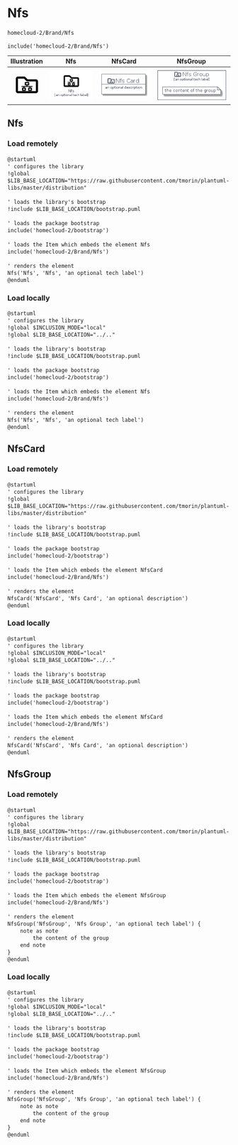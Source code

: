 # Nfs


```text
homecloud-2/Brand/Nfs
```

```text
include('homecloud-2/Brand/Nfs')
```



| Illustration | Nfs | NfsCard | NfsGroup |
| :---: | :---: | :---: | :---: |
| ![illustration for Illustration](../../homecloud-2/Brand/Nfs.png) | ![illustration for Nfs](../../homecloud-2/Brand/Nfs.Local.png) | ![illustration for NfsCard](../../homecloud-2/Brand/NfsCard.Local.png) | ![illustration for NfsGroup](../../homecloud-2/Brand/NfsGroup.Local.png) |




## Nfs

### Load remotely
```plantuml
@startuml
' configures the library
!global $LIB_BASE_LOCATION="https://raw.githubusercontent.com/tmorin/plantuml-libs/master/distribution"

' loads the library's bootstrap
!include $LIB_BASE_LOCATION/bootstrap.puml

' loads the package bootstrap
include('homecloud-2/bootstrap')

' loads the Item which embeds the element Nfs
include('homecloud-2/Brand/Nfs')

' renders the element
Nfs('Nfs', 'Nfs', 'an optional tech label')
@enduml
```

### Load locally
```plantuml
@startuml
' configures the library
!global $INCLUSION_MODE="local"
!global $LIB_BASE_LOCATION="../.."

' loads the library's bootstrap
!include $LIB_BASE_LOCATION/bootstrap.puml

' loads the package bootstrap
include('homecloud-2/bootstrap')

' loads the Item which embeds the element Nfs
include('homecloud-2/Brand/Nfs')

' renders the element
Nfs('Nfs', 'Nfs', 'an optional tech label')
@enduml
```

## NfsCard

### Load remotely
```plantuml
@startuml
' configures the library
!global $LIB_BASE_LOCATION="https://raw.githubusercontent.com/tmorin/plantuml-libs/master/distribution"

' loads the library's bootstrap
!include $LIB_BASE_LOCATION/bootstrap.puml

' loads the package bootstrap
include('homecloud-2/bootstrap')

' loads the Item which embeds the element NfsCard
include('homecloud-2/Brand/Nfs')

' renders the element
NfsCard('NfsCard', 'Nfs Card', 'an optional description')
@enduml
```

### Load locally
```plantuml
@startuml
' configures the library
!global $INCLUSION_MODE="local"
!global $LIB_BASE_LOCATION="../.."

' loads the library's bootstrap
!include $LIB_BASE_LOCATION/bootstrap.puml

' loads the package bootstrap
include('homecloud-2/bootstrap')

' loads the Item which embeds the element NfsCard
include('homecloud-2/Brand/Nfs')

' renders the element
NfsCard('NfsCard', 'Nfs Card', 'an optional description')
@enduml
```

## NfsGroup

### Load remotely
```plantuml
@startuml
' configures the library
!global $LIB_BASE_LOCATION="https://raw.githubusercontent.com/tmorin/plantuml-libs/master/distribution"

' loads the library's bootstrap
!include $LIB_BASE_LOCATION/bootstrap.puml

' loads the package bootstrap
include('homecloud-2/bootstrap')

' loads the Item which embeds the element NfsGroup
include('homecloud-2/Brand/Nfs')

' renders the element
NfsGroup('NfsGroup', 'Nfs Group', 'an optional tech label') {
    note as note
        the content of the group
    end note
}
@enduml
```

### Load locally
```plantuml
@startuml
' configures the library
!global $INCLUSION_MODE="local"
!global $LIB_BASE_LOCATION="../.."

' loads the library's bootstrap
!include $LIB_BASE_LOCATION/bootstrap.puml

' loads the package bootstrap
include('homecloud-2/bootstrap')

' loads the Item which embeds the element NfsGroup
include('homecloud-2/Brand/Nfs')

' renders the element
NfsGroup('NfsGroup', 'Nfs Group', 'an optional tech label') {
    note as note
        the content of the group
    end note
}
@enduml
```

